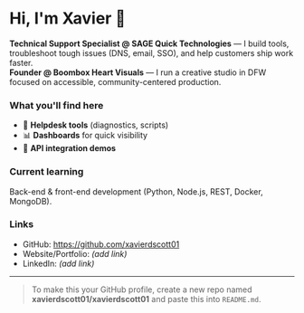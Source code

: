 # Hi, I'm Xavier 👋

**Technical Support Specialist @ SAGE Quick Technologies** — I build tools, troubleshoot tough issues (DNS, email, SSO), and help customers ship work faster.  
**Founder @ Boombox Heart Visuals** — I run a creative studio in DFW focused on accessible, community-centered production.

### What you'll find here
- 🧰 **Helpdesk tools** (diagnostics, scripts)
- 📊 **Dashboards** for quick visibility
- 🔗 **API integration demos**

### Current learning
Back-end & front-end development (Python, Node.js, REST, Docker, MongoDB).

### Links
- GitHub: https://github.com/xavierdscott01
- Website/Portfolio: _(add link)_
- LinkedIn: _(add link)_

---

> To make this your GitHub profile, create a new repo named **xavierdscott01/xavierdscott01** and paste this into `README.md`.